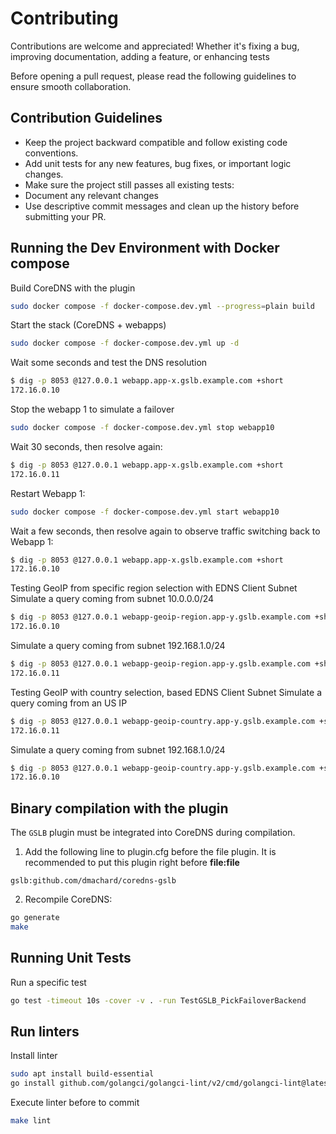 # Contributing

Contributions are welcome and appreciated! Whether it's fixing a bug, improving documentation, adding a feature, or enhancing tests

Before opening a pull request, please read the following guidelines to ensure smooth collaboration.

## Contribution Guidelines

- Keep the project backward compatible and follow existing code conventions.
- Add unit tests for any new features, bug fixes, or important logic changes.
- Make sure the project still passes all existing tests:
- Document any relevant changes
- Use descriptive commit messages and clean up the history before submitting your PR.

## Running the Dev Environment with Docker compose

Build CoreDNS with the plugin

~~~ bash
sudo docker compose -f docker-compose.dev.yml --progress=plain build
~~~

Start the stack (CoreDNS + webapps)

~~~ bash
sudo docker compose -f docker-compose.dev.yml up -d
~~~

Wait some seconds and test the DNS resolution

~~~ bash
$ dig -p 8053 @127.0.0.1 webapp.app-x.gslb.example.com +short
172.16.0.10
~~~

Stop the webapp 1 to simulate a failover

~~~ bash
sudo docker compose -f docker-compose.dev.yml stop webapp10
~~~

Wait 30 seconds, then resolve again:

~~~ bash
$ dig -p 8053 @127.0.0.1 webapp.app-x.gslb.example.com +short
172.16.0.11
~~~

Restart Webapp 1:

~~~ bash
sudo docker compose -f docker-compose.dev.yml start webapp10
~~~

Wait a few seconds, then resolve again to observe traffic switching back to Webapp 1:

~~~ bash
$ dig -p 8053 @127.0.0.1 webapp.app-x.gslb.example.com +short
172.16.0.10
~~~

Testing GeoIP from specific region selection with EDNS Client Subnet
Simulate a query coming from subnet 10.0.0.0/24

~~~ bash
$ dig -p 8053 @127.0.0.1 webapp-geoip-region.app-y.gslb.example.com +short +subnet=10.1.0.42/24
172.16.0.10
~~~

Simulate a query coming from subnet 192.168.1.0/24

~~~ bash
$ dig -p 8053 @127.0.0.1 webapp-geoip-region.app-y.gslb.example.com +short +subnet=10.2.0.7/24
172.16.0.11
~~~


Testing GeoIP with country selection, based EDNS Client Subnet
Simulate a query coming from an US IP

~~~ bash
$ dig -p 8053 @127.0.0.1 webapp-geoip-country.app-y.gslb.example.com +short +subnet=8.8.8.8/24
172.16.0.11
~~~

Simulate a query coming from subnet 192.168.1.0/24

~~~ bash
$ dig -p 8053 @127.0.0.1 webapp-geoip-country.app-y.gslb.example.com +short +subnet=90.29.0.0/24
172.16.0.10
~~~

## Binary compilation with the plugin

The `GSLB` plugin must be integrated into CoreDNS during compilation.

1. Add the following line to plugin.cfg before the file plugin. It is recommended to put this plugin right before **file:file**

~~~ text
gslb:github.com/dmachard/coredns-gslb
~~~

2. Recompile CoreDNS:

~~~ bash
go generate
make
~~~

## Running Unit Tests

Run a specific test

~~~ bash
go test -timeout 10s -cover -v . -run TestGSLB_PickFailoverBackend
~~~

## Run linters

Install linter

```bash
sudo apt install build-essential
go install github.com/golangci/golangci-lint/v2/cmd/golangci-lint@latest
```

Execute linter before to commit

```bash
make lint
```
